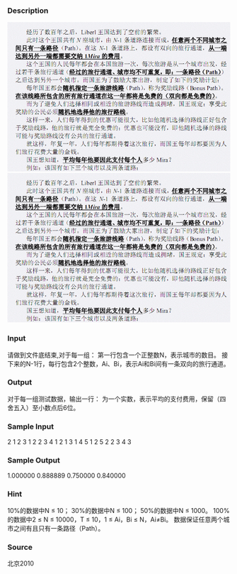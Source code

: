 
### Description
![](/images/1989_1.jpg)
![](/images/1989_2.jpg)

### Input
请做到文件底结束,对于每一组：
第一行包含一个正整数N，表示城市的数目。
接下来的N-1行，每行包含2个整数，Ai、Bi，表示Ai和Bi间有一条双向的旅行通道。

### Output
对于每一组测试数据，输出一行：
为一个实数，表示平均的支付费用，保留（四舍五入）至小数点后6位。

### Sample Input
2
1 2
3
1 2
2 3
4
1 2
1 3
1 4
5
1 2
5 2
2 3
4 3

### Sample Output
1.000000
0.888889
0.750000
0.840000

### Hint
10%的数据中N ≤ 10；
30%的数据中N ≤ 100；
50%的数据中N ≤ 1000。
100%的数据中2 ≤ N ≤ 10000，T ≤ 10，1 ≤ Ai，Bi ≤ N，Ai≠Bi。
数据保证任意两个城市之间有且只有一条路径（Path）。



### Source
北京2010